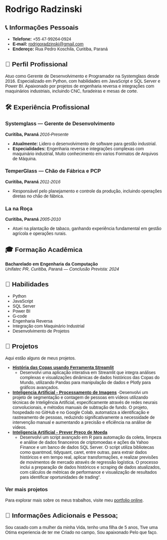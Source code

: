 # Rodrigo Radzinski

<div style="font-family: Arial, sans-serif;">

## 📞 Informações Pessoais

- **Telefone:** +55 47-99264-0924
- **E-mail:** [rodrigoradzinski@gmail.com](mailto:rodrigoradzinski@gmail.com)
- **Endereço:** Rua Pedro Koschila, Curitiba, Paraná

## 💼 Perfil Profissional

<p>Atuo como Gerente de Desenvolvimento e Programador na Systemglass desde 2016. Especializado em Python, com habilidades em JavaScript e SQL Server e Power BI. Apaixonado por projetos de engenharia reversa e integrações com maquinários industriais, incluindo CNC, furadeiras e mesas de corte.</p>

## 🛠 Experiência Profissional

### Systemglass — Gerente de Desenvolvimento

**Curitiba, Paraná** _2016-Presente_

<ul>
<li><b>Atualmente:</b> Lidero o desenvolvimento de software para gestão industrial.
</li>
<li>
<b>Especialidades:</b>
 Engenharia reversa e integrações complexas com maquinário industrial, Muito conhecimento em varios Formatos de Arquivos de Máquina.</li>
</ul>

### TemperGlass — Chão de Fábrica e PCP

**Curitiba, Paraná** _2011-2016_

<ul>
<li>Responsável pelo planejamento e controle da produção, incluindo operações diretas no chão de fábrica.</li>
</ul>

### La na Roça

**Curitiba, Paraná** _2005-2010_

<ul>
<li>Atuei na plantação de tabaco, ganhando experiência fundamental em gestão agrícola e operações rurais.</li>
</ul>

## 🎓 Formação Acadêmica

**Bacharelado em Engenharia da Computação**  
_Unifatec PR, Curitiba, Paraná — Conclusão Prevista: 2024_

## 🔧 Habilidades

<ul>
<li>Python</li>
<li>JavaScript</li>
<li>SQL Server</li>
<li>Power BI</li>
<li>G-code</li>
<li>Engenharia Reversa</li>
<li>Integração com Maquinário Industrial</li>
<li>Desenvolvimento de Projetos</li>
</ul>

## 🚀 Projetos

Aqui estão alguns de meus projetos.

- **[História das Copas usando Ferramenta Streamlit](https://github.com/Rodrigoradzinski/t1Streamlit)**
  - Desenvolvi uma aplicação interativa em Streamlit que integra análises complexas e visualizações dinâmicas de dados históricos das Copas do Mundo, utilizando Pandas para manipulação de dados e Plotly para gráficos avançados.
- **[Inteligencia Artificial - Processamento de Imagens](https://github.com/Rodrigoradzinski/PROCESSAMENTO-DE-IMAGENS)**
  -Desenvolvi um projeto de segmentação e contagem de pessoas em vídeos utilizando técnicas de Inteligência Artificial, especificamente através de redes neurais convolucionais, e métodos manuais de subtração de fundo. O projeto, hospedado no GitHub e no Google Colab, automatiza a identificação e rastreamento de pessoas, reduzindo significativamente a necessidade de intervenção manual e aumentando a precisão e eficiência na análise de vídeos.
- **[Inteligencia Artificial - Prever Preço de Moeda](https://github.com/Rodrigoradzinski/PROJETO-_STUDIO_ANALISE_DE_CRIPTOMOEDAS_ACOES)**
  - Desenvolvi um script avançado em R para automação da coleta, limpeza e análise de dados financeiros de criptomoedas e ações da Yahoo Finance e um banco de dados SQL Server. O script utiliza bibliotecas como quantmod, tidyquant, caret, entre outras, para extrair dados históricos e em tempo real, aplicar transformações, e realizar previsões de movimentos de mercado através de regressão logística. O processo inclui a preparação de dados históricos e scraping de dados atualizados, com cálculos de métricas de performance e visualização de resultados para identificar oportunidades de trading".

### Ver mais projetos

Para explorar mais sobre os meus trabalhos, visite meu [portfolio online](https://github.com/rodrigoradzinski).

## 📌 Informações Adicionais e Pessoa;

<p> Sou casado com a mulher da minha Vida, tenho uma filha de 5 anos, Tive uma Otima experiencia de ter me Criado no campo, Sou apaixonado Pelo que faço. 
</p>

</div>
